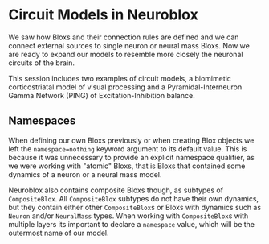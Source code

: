 # Circuit Models in Neuroblox

We saw how Bloxs and their connection rules are defined and we can connect external sources to single neuron or neural mass Bloxs. Now we are ready to expand our models to resemble more closely the neuronal circuits of the brain.

This session includes two examples of circuit models, a biomimetic corticostriatal model of visual processing and a Pyramidal-Interneuron Gamma Network (PING) of Excitation-Inhibition balance. 

## Namespaces 

When defining our own Bloxs previously or when creating Blox objects we left the `namespace=nothing` keyword argument to its default value. This is because it was unnecessary to provide an explicit namespace qualifier, as we were working with "atomic" Bloxs, that is Bloxs that contained some dynamics of a neuron or a neural mass model. 

Neuroblox also contains composite Bloxs though, as subtypes of `CompositeBlox`. All `CompositeBlox` subtypes do not have their own dynamics, but they contain either other `CompositeBlox`s or Bloxs with dynamics such as `Neuron` and/or `NeuralMass` types. When working with `CompositeBlox`s with multiple layers its important to declare a `namespace` value, which will be the outermost name of our model.

